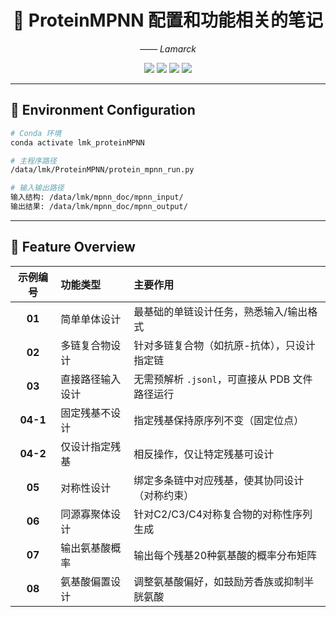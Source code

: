 <h1 align="center">🧬 ProteinMPNN 配置和功能相关的笔记</h1>

<p align="center">
  <i> —— Lamarck </i>
</p>

<p align="center">
  <img src="https://img.shields.io/badge/Python-3.8+-blue?logo=python&logoColor=white" />
  <img src="https://img.shields.io/badge/Framework-PyTorch-orange?logo=pytorch" />
  <img src="https://img.shields.io/badge/Platform-Linux-lightgrey?logo=linux" />
  <img src="https://img.shields.io/badge/Status-Complete-brightgreen" />
</p>

---

## 🧪 Environment Configuration

```bash
# Conda 环境
conda activate lmk_proteinMPNN

# 主程序路径
/data/lmk/ProteinMPNN/protein_mpnn_run.py

# 输入输出路径
输入结构: /data/lmk/mpnn_doc/mpnn_input/
输出结果: /data/lmk/mpnn_doc/mpnn_output/
```

---

## 🧱 Feature Overview

| 示例编号 | 功能类型 | 主要作用 |
|:--:|:--|:--|
| **01** | 简单单体设计 | 最基础的单链设计任务，熟悉输入/输出格式 |
| **02** | 多链复合物设计 | 针对多链复合物（如抗原-抗体），只设计指定链 |
| **03** | 直接路径输入设计 | 无需预解析 `.jsonl`，可直接从 PDB 文件路径运行 |
| **04-1** | 固定残基不设计 | 指定残基保持原序列不变（固定位点） |
| **04-2** | 仅设计指定残基 | 相反操作，仅让特定残基可设计 |
| **05** | 对称性设计 | 绑定多条链中对应残基，使其协同设计（对称约束） |
| **06** | 同源寡聚体设计 | 针对C2/C3/C4对称复合物的对称性序列生成 |
| **07** | 输出氨基酸概率 | 输出每个残基20种氨基酸的概率分布矩阵 |
| **08** | 氨基酸偏置设计 | 调整氨基酸偏好，如鼓励芳香族或抑制半胱氨酸 |


